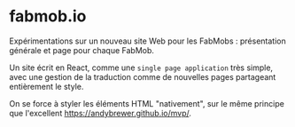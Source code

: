 # fabmob.io


Expérimentations sur un nouveau site Web pour les FabMobs : présentation générale et page pour chaque FabMob.

Un site écrit en React, comme une `single page application` très simple, avec une gestion de la traduction comme de nouvelles pages partageant entièrement le style.

On se force à styler les éléments HTML "nativement", sur le même principe que l'excellent https://andybrewer.github.io/mvp/.
